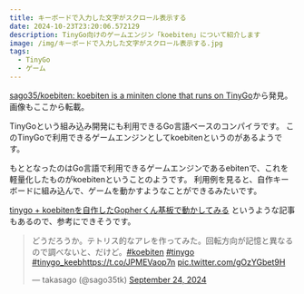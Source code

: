 ```yaml
---
title: キーボードで入力した文字がスクロール表示する
date: 2024-10-23T23:20:06.572129
description: TinyGo向けのゲームエンジン「koebiten」について紹介します
image: /img/キーボードで入力した文字がスクロール表示する.jpg
tags:
  - TinyGo
  - ゲーム
---
```

[sago35/koebiten: koebiten is a miniten clone that runs on TinyGo](https://github.com/sago35/koebiten)から発見。画像もここから転載。

TinyGoという組み込み開発にも利用できるGo言語ベースのコンパイラです。
このTinyGoで利用できるゲームエンジンとしてkoebitenというのがあるようです。

もととなったのはGo言語で利用できるゲームエンジンであるebitenで、これを軽量化したものがkoebitenということのようです。
利用例を見ると、自作キーボードに組み込んで、ゲームを動かすようなことができるみたいです。

[tinygo + koebitenを自作したGopherくん基板で動かしてみる](https://zenn.dev/satoken/articles/tinygo-koebiten) というような記事もあるので、参考にできそうです。



<blockquote class="twitter-tweet"><p lang="ja" dir="ltr">どうだろうか。テトリス的なアレを作ってみた。回転方向が記憶と異なるので調べないと、だけど。<a href="https://twitter.com/hashtag/koebiten?src=hash&amp;ref_src=twsrc%5Etfw">#koebiten</a> <a href="https://twitter.com/hashtag/tinygo?src=hash&amp;ref_src=twsrc%5Etfw">#tinygo</a> <a href="https://twitter.com/hashtag/tinygo_keeb?src=hash&amp;ref_src=twsrc%5Etfw">#tinygo_keeb</a><a href="https://t.co/JPMEVaop7n">https://t.co/JPMEVaop7n</a> <a href="https://t.co/gOzYGbet9H">pic.twitter.com/gOzYGbet9H</a></p>&mdash; takasago (@sago35tk) <a href="https://twitter.com/sago35tk/status/1838582272217550909?ref_src=twsrc%5Etfw">September 24, 2024</a></blockquote>
<script async src="https://platform.twitter.com/widgets.js" charset="utf-8"></script>




